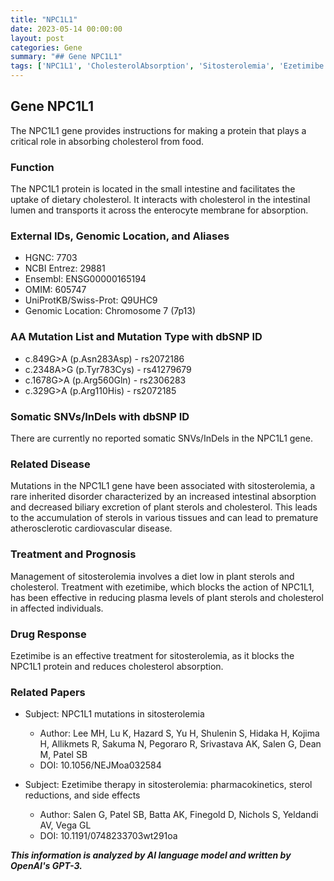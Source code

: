 ```yaml
---
title: "NPC1L1"
date: 2023-05-14 00:00:00
layout: post
categories: Gene
summary: "## Gene NPC1L1"
tags: ['NPC1L1', 'CholesterolAbsorption', 'Sitosterolemia', 'Ezetimibe', 'Mutation', 'DrugResponse', 'GeneticDisorder', 'SterolReduction']
---
```


## Gene NPC1L1
The NPC1L1 gene provides instructions for making a protein that plays a critical role in absorbing cholesterol from food.

### Function
The NPC1L1 protein is located in the small intestine and facilitates the uptake of dietary cholesterol. It interacts with cholesterol in the intestinal lumen and transports it across the enterocyte membrane for absorption.

### External IDs, Genomic Location, and Aliases
- HGNC: 7703
- NCBI Entrez: 29881
- Ensembl: ENSG00000165194
- OMIM: 605747
- UniProtKB/Swiss-Prot: Q9UHC9
- Genomic Location: Chromosome 7 (7p13)

### AA Mutation List and Mutation Type with dbSNP ID
- c.849G>A (p.Asn283Asp) - rs2072186
- c.2348A>G (p.Tyr783Cys) - rs41279679
- c.1678G>A (p.Arg560Gln) - rs2306283
- c.329G>A (p.Arg110His) - rs2072185

### Somatic SNVs/InDels with dbSNP ID
There are currently no reported somatic SNVs/InDels in the NPC1L1 gene.

### Related Disease
Mutations in the NPC1L1 gene have been associated with sitosterolemia, a rare inherited disorder characterized by an increased intestinal absorption and decreased biliary excretion of plant sterols and cholesterol. This leads to the accumulation of sterols in various tissues and can lead to premature atherosclerotic cardiovascular disease.

### Treatment and Prognosis
Management of sitosterolemia involves a diet low in plant sterols and cholesterol. Treatment with ezetimibe, which blocks the action of NPC1L1, has been effective in reducing plasma levels of plant sterols and cholesterol in affected individuals.

### Drug Response
Ezetimibe is an effective treatment for sitosterolemia, as it blocks the NPC1L1 protein and reduces cholesterol absorption.

### Related Papers
- Subject: NPC1L1 mutations in sitosterolemia
  - Author: Lee MH, Lu K, Hazard S, Yu H, Shulenin S, Hidaka H, Kojima H, Allikmets R, Sakuma N, Pegoraro R, Srivastava AK, Salen G, Dean M, Patel SB
  - DOI: 10.1056/NEJMoa032584
  
- Subject: Ezetimibe therapy in sitosterolemia: pharmacokinetics, sterol reductions, and side effects
  - Author: Salen G, Patel SB, Batta AK, Finegold D, Nichols S, Yeldandi AV, Vega GL
  - DOI: 10.1191/0748233703wt291oa

**_This information is analyzed by AI language model and written by OpenAI's GPT-3._**
